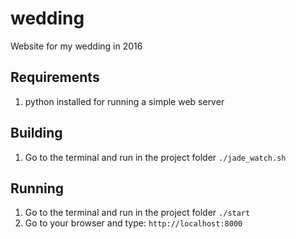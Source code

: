# wedding
Website for my wedding in 2016

## Requirements
1. python installed for running a simple web server

## Building
1. Go to the terminal and run in the project folder `./jade_watch.sh`

## Running

1. Go to the terminal and run in the project folder `./start`
2. Go to your browser and type: `http://localhost:8000`

